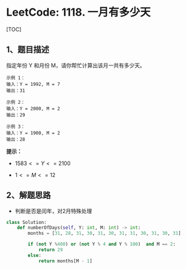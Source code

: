 # LeetCode: 1118. 一月有多少天

[TOC]

## 1、题目描述

指定年份 Y 和月份 M，请你帮忙计算出该月一共有多少天。

```
示例 1：
输入：Y = 1992, M = 7
输出：31

示例 2：
输入：Y = 2000, M = 2
输出：29

示例 3：
输入：Y = 1900, M = 2
输出：28

```

**提示：**

-  $1583 <= Y <= 2100$ 

-  $1 <= M <= 12$ 



## 2、解题思路

- 判断是否是闰年，对2月特殊处理

```python
class Solution:
    def numberOfDays(self, Y: int, M: int) -> int:
        months = [31, 28, 31, 30, 31, 30, 31, 31, 30, 31, 30, 31]

        if (not Y %400) or (not Y % 4 and Y % 100)  and M == 2:
            return 29
        else:
            return months[M - 1]
```

